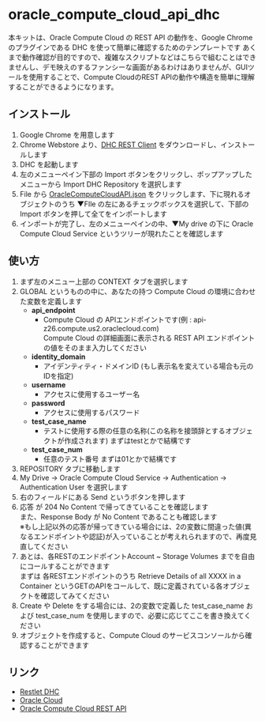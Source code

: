# oracle_compute_cloud_api_dhc

本キットは、Oracle Compute Cloud の REST API の動作を、Google Chrome のプラグインである DHC を使って簡単に確認するためのテンプレートです
あくまで動作確認が目的ですので、複雑なスクリプトなどはこちらで組むことはできませんし、デモ映えのするファンシーな画面があるわけはありませんが、GUIツールを使用することで、Compute CloudのREST APIの動作や構造を簡単に理解することができるようになります。

## インストール
1. Google Chrome を用意します
2. Chrome Webstore より、[DHC REST Client](https://chrome.google.com/webstore/detail/dhc-rest-client/aejoelaoggembcahagimdiliamlcdmfm) をダウンロードし、インストールします
3. DHC を起動します
4. 左のメニューペイン下部の Import ボタンをクリックし、ポップアップしたメニューから Import DHC Repository を選択します
5. File から [OracleComputeCloudAPI.json](OracleComputeCloudAPI.json) をクリックします、下に現れるオブジェクトのうち ▼FIle の左にあるチェックボックスを選択して、下部の Import ボタンを押して全てをインポートします
6. インポートが完了し、左のメニューペインの中、▼My drive の下に Oracle Compute Cloud Service というツリーが現れたことを確認します

## 使い方
1. まず左のメニュー上部の CONTEXT タブを選択します
2. GLOBAL というものの中に、あなたの持つ Compute Cloud の環境に合わせた変数を定義します
    - **api_endpoint**
        - Compute Cloud の APIエンドポイントです(例 : api-z26.compute.us2.oraclecloud.com)  
          Compute Cloud の詳細画面に表示される REST API エンドポイントの値をそのまま入力してください
    - **identity_domain**
        - アイデンティティ・ドメインID (もし表示名を変えている場合も元のIDを指定)
    - **username**
        - アクセスに使用するユーザー名
    - **password**
        - アクセスに使用するパスワード
    - **test_case_name**
        - テストに使用する際の任意の名称(この名称を接頭辞とするオブジェクトが作成されます) まずはtestとかで結構です
    - **test_case_num**
        - 任意のテスト番号 まずは01とかで結構です
3. REPOSITORY タブに移動します
4. My Drive -> Oracle Compute Cloud Service -> Authentication -> Authentication User を選択します
5. 右のフィールドにある Send というボタンを押します
6. 応答 が 204 No Content で帰ってきていることを確認します  
   また、Response Body が No Content であることも確認します  
   ※もし上記以外の応答が帰ってきている場合には、2の変数に間違った値(異なるエンドポイントや認証)が入っていることが考えれられますので、再度見直してください
7. あとは、各RESTのエンドポイントAccount ~ Storage Volumes までを自由にコールすることができます  
   まずは 各RESTエンドポイントのうち Retrieve Details of all XXXX in a Container というGETのAPIをコールして、既に定義されている各オブジェクトを確認してみてください
8. Create や Delete をする場合には、2の変数で定義した test_case_name および test_case_num を使用しますので、必要に応じてここを書き換えてください
9. オブジェクトを作成すると、Compute Cloud のサービスコンソールから確認することができます

## リンク
- [Restlet DHC](https://restlet.com/products/dhc/)
- [Oracle Cloud](https://cloud.oracle.com/home)
- [Oracle Compute Cloud REST API](https://docs.oracle.com/cloud/latest/stcomputecs/STCSA/toc.htm)
